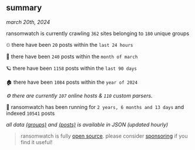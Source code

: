 
## summary
_march 20th, 2024_

ransomwatch is currently crawling `362` sites belonging to `180` unique groups

⏲ there have been `20` posts within the `last 24 hours`

🦈 there have been `240` posts within the `month of march`

🪐 there have been `1158` posts within the `last 90 days`

🏚 there have been `1084` posts within the `year of 2024`

_⚙️ there are currently `107` online hosts & `110` custom parsers._

🦕 ransomwatch has been running for `2 years, 6 months and 13 days` and indexed `10541` posts

_all data  [(groups)](http://ransomwhat.telemetry.ltd/groups) and [(posts)](http://ransomwhat.telemetry.ltd/posts) is available in JSON (updated hourly)_

> ransomwatch is fully [open source](https://github.com/joshhighet/ransomwatch#ransomwatch--). please consider [sponsoring](https://github.com/sponsors/joshhighet) if you find it useful!
